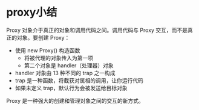 # proxy小结
Proxy 对象介于真正的对象和调用代码之间。调用代码与 Proxy 交互，而不是真正的对象。要创建 Proxy：

* 使用 new Proxy() 构造函数
	*  将被代理的对象传入为第一项
	*  第二个对象是 handler（处理器）对象
* handler 对象由 13 种不同的 trap 之一构成
* trap 是一种函数，将截获对属相的调用，让你运行代码
* 如果未定义 trap，默认行为会被发送给目标对象

Proxy 是一种强大的创建和管理对象之间的交互的新方式。